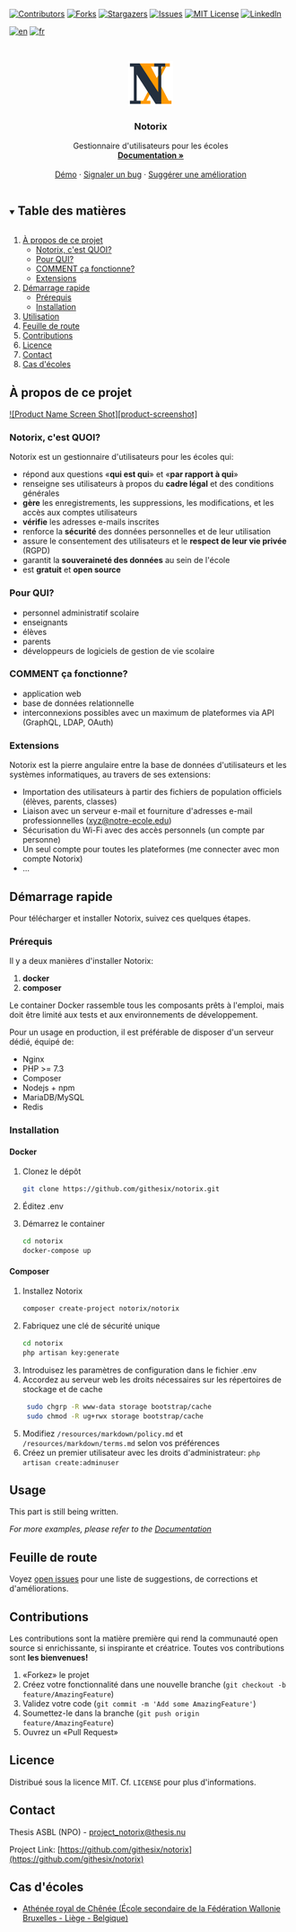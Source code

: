 <!-- PROJECT SHIELDS -->
<!--
*** I'm using markdown "reference style" links for readability.
*** Reference links are enclosed in brackets [ ] instead of parentheses ( ).
*** See the bottom of this document for the declaration of the reference variables
*** for contributors-url, forks-url, etc. This is an optional, concise syntax you may use.
*** https://www.markdownguide.org/basic-syntax/#reference-style-links
-->
[![Contributors][contributors-shield]][contributors-url]
[![Forks][forks-shield]][forks-url]
[![Stargazers][stars-shield]][stars-url]
[![Issues][issues-shield]][issues-url]
[![MIT License][license-shield]][license-url]
[![LinkedIn][linkedin-shield]][linkedin-url]

[![en](https://img.shields.io/badge/lang-en-red.svg)](https://github.com/githesix/notorix/blob/master/README.md)
[![fr](https://img.shields.io/badge/lang-fr-blue.svg)](https://github.com/githesix/notorix/blob/master/README.fr.md)

<!-- PROJECT LOGO -->
<br />
<p align="center">
  <a href="https://github.com/githesix/notorix">
    <img src="public/img/sigle.png" alt="Logo" width="80" height="80">
  </a>

  <h3 align="center">Notorix</h3>

  <p align="center">
    Gestionnaire d'utilisateurs pour les écoles
    <br />
    <a href="https://github.com/githesix/notorix"><strong>Documentation »</strong></a>
    <br />
    <br />
    <a href="https://github.com/githesix/notorix">Démo</a>
    ·
    <a href="https://github.com/githesix/notorix/issues">Signaler un bug</a>
    ·
    <a href="https://github.com/githesix/notorix/issues">Suggérer une amélioration</a>
  </p>
</p>



<!-- TABLE OF CONTENTS -->
<details open="open">
  <summary><h2 style="display: inline-block">Table des matières</h2></summary>
  <ol>
    <li>
      <a href="#a-propos-de-ce-projet">À propos de ce projet</a>
      <ul>
        <li><a href="#notorix-c-est-quoi">Notorix, c'est QUOI?</a></li>
        <li><a href="#pour-qui">Pour QUI?</a></li>
        <li><a href="#comment-ca-fonctionne">COMMENT ça fonctionne?</a></li>
        <li><a href="#extensions">Extensions</a></li>
      </ul>
    </li>
    <li>
      <a href="#demarrage-rapide">Démarrage rapide</a>
      <ul>
        <li><a href="#prerequis">Prérequis</a></li>
        <li><a href="#installation">Installation</a></li>
      </ul>
    </li>
    <li><a href="#utilisation">Utilisation</a></li>
    <li><a href="#feuille-de-route">Feuille de route</a></li>
    <li><a href="#contributions">Contributions</a></li>
    <li><a href="#licence">Licence</a></li>
    <li><a href="#contact">Contact</a></li>
    <li><a href="#cas-d-ecoles">Cas d'écoles</a></li>
  </ol>
</details>



<!-- ABOUT THE PROJECT -->
## À propos de ce projet

[![Product Name Screen Shot][product-screenshot]](https://example.com)

### Notorix, c'est QUOI?

Notorix est un gestionnaire d'utilisateurs pour les écoles qui:

* répond aux questions «**qui est qui**» et «**par rapport à qui**»
* renseigne ses utilisateurs à propos du **cadre légal** et des conditions générales
* **gère** les enregistrements, les suppressions, les modifications, et les accès aux comptes utilisateurs
* **vérifie** les adresses e-mails inscrites
* renforce la **sécurité** des données personnelles et de leur utilisation
* assure le consentement des utilisateurs et le **respect de leur vie privée** (RGPD)
* garantit la **souveraineté des données** au sein de l'école
* est **gratuit** et **open source**

### Pour QUI?

* personnel administratif scolaire
* enseignants
* élèves
* parents
* développeurs de logiciels de gestion de vie scolaire

### COMMENT ça fonctionne?

* application web
* base de données relationnelle
* interconnexions possibles avec un maximum de plateformes via API (GraphQL, LDAP, OAuth)

### Extensions

Notorix est la pierre angulaire entre la base de données d'utilisateurs et les systèmes informatiques, au travers de ses extensions:

* Importation des utilisateurs à partir des fichiers de population officiels (élèves, parents, classes)
* Liaison avec un serveur e-mail et fourniture d'adresses e-mail professionnelles (xyz@notre-ecole.edu)
* Sécurisation du Wi-Fi avec des accès personnels (un compte par personne)
* Un seul compte pour toutes les plateformes (me connecter avec mon compte Notorix)
* ...



<!-- GETTING STARTED -->
## Démarrage rapide

Pour télécharger et installer Notorix, suivez ces quelques étapes.

### Prérequis

Il y a deux manières d'installer Notorix:

1. **docker**
2. **composer**

Le container Docker rassemble tous les composants prêts à l'emploi, mais doit être limité aux tests et aux environnements de développement.

Pour un usage en production, il est préférable de disposer d'un serveur dédié, équipé de:

* Nginx
* PHP >= 7.3
* Composer
* Nodejs + npm
* MariaDB/MySQL
* Redis

### Installation

#### Docker

1. Clonez le dépôt
   ```sh
   git clone https://github.com/githesix/notorix.git
   ```
2. Éditez .env

3. Démarrez le container
   ```sh
   cd notorix
   docker-compose up
   ```

#### Composer

1. Installez Notorix
	```sh
	composer create-project notorix/notorix
	```
2. Fabriquez une clé de sécurité unique
	```sh
	cd notorix
	php artisan key:generate
	``` 
3. Introduisez les paramètres de configuration dans le fichier .env
4. Accordez au serveur web les droits nécessaires sur les répertoires de stockage et de cache
    ```sh
     sudo chgrp -R www-data storage bootstrap/cache
     sudo chmod -R ug+rwx storage bootstrap/cache
    ```
5. Modifiez `/resources/markdown/policy.md` et `/resources/markdown/terms.md` selon vos préférences
6. Créez un premier utilisateur avec les droits d'administrateur: `php artisan create:adminuser`


<!-- USAGE EXAMPLES -->
## Usage

This part is still being written.

_For more examples, please refer to the [Documentation](https://example.com)_



<!-- ROADMAP -->
## Feuille de route

Voyez [open issues](https://github.com/githesix/notorix/issues) pour une liste de suggestions, de corrections et d'améliorations.



<!-- CONTRIBUTING -->
## Contributions

Les contributions sont la matière première qui rend la communauté open source si enrichissante, si inspirante et créatrice. Toutes vos contributions sont **les bienvenues!**

1. «Forkez» le projet
2. Créez votre fonctionnalité dans une nouvelle branche (`git checkout -b feature/AmazingFeature`)
3. Validez votre code (`git commit -m 'Add some AmazingFeature'`)
4. Soumettez-le dans la branche (`git push origin feature/AmazingFeature`)
5. Ouvrez un «Pull Request»



<!-- LICENSE -->
## Licence

Distribué sous la licence MIT. Cf. `LICENSE` pour plus d'informations.



<!-- CONTACT -->
## Contact

Thesis ASBL (NPO) - project_notorix@thesis.nu

Project Link: [https://github.com/githesix/notorix](https://github.com/githesix/notorix)



<!-- ACKNOWLEDGEMENTS -->
## Cas d'écoles

* [Athénée royal de Chênée (École secondaire de la Fédération Wallonie Bruxelles - Liège - Belgique)](https://archenee.be)





<!-- MARKDOWN LINKS & IMAGES -->
<!-- https://www.markdownguide.org/basic-syntax/#reference-style-links -->
[contributors-shield]: https://img.shields.io/github/contributors/githesix/repo.svg?style=for-the-badge
[contributors-url]: https://github.com/githesix/repo/graphs/contributors
[forks-shield]: https://img.shields.io/github/forks/githesix/repo.svg?style=for-the-badge
[forks-url]: https://github.com/githesix/repo/network/members
[stars-shield]: https://img.shields.io/github/stars/githesix/repo.svg?style=for-the-badge
[stars-url]: https://github.com/githesix/repo/stargazers
[issues-shield]: https://img.shields.io/github/issues/githesix/repo.svg?style=for-the-badge
[issues-url]: https://github.com/githesix/repo/issues
[license-shield]: https://img.shields.io/github/license/githesix/repo.svg?style=for-the-badge
[license-url]: https://github.com/githesix/repo/blob/master/LICENSE.txt
[linkedin-shield]: https://img.shields.io/badge/-LinkedIn-black.svg?style=for-the-badge&logo=linkedin&colorB=555
[linkedin-url]: https://linkedin.com/in/githesix
